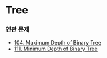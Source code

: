 # Tree


### 연관 문제
- [104. Maximum Depth of Binary Tree](https://github.com/hanbee1005/AlgorithmStudy/blob/master/Leetcode/202302/MaximumDepthOfBinaryTree_104.java)
- [111. Minimum Depth of Binary Tree](https://github.com/hanbee1005/AlgorithmStudy/blob/master/Leetcode/202302/MinimumDepthOfBinaryTree_111.java)
